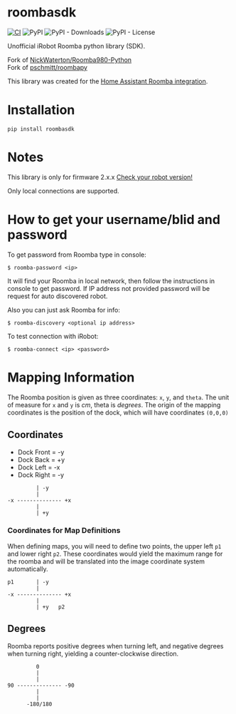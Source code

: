 # roombasdk

[![CI](https://github.com/pschmitt/roombasdk/actions/workflows/ci.yaml/badge.svg)](https://github.com/pschmitt/roombasdk/actions/workflows/ci.yaml)
![PyPI](https://img.shields.io/pypi/v/roombasdk)
![PyPI - Downloads](https://img.shields.io/pypi/dm/roombasdk)
![PyPI - License](https://img.shields.io/pypi/l/roombasdk)

Unofficial iRobot Roomba python library (SDK).

Fork of [NickWaterton/Roomba980-Python](https://github.com/NickWaterton/Roomba980-Python)<br/>
Fork of [pschmitt/roombapy](https://github.com/pschmitt/roombapy)

This library was created for the [Home Assistant Roomba integration](https://www.home-assistant.io/integrations/roomba/).

# Installation

```shell
pip install roombasdk
```

# Notes

This library is only for firmware 2.x.x [Check your robot version!](http://homesupport.irobot.com/app/answers/detail/a_id/529) 

Only local connections are supported.

# How to get your username/blid and password

To get password from Roomba type in console:

```shell
$ roomba-password <ip>
```

It will find your Roomba in local network, then follow the instructions in console to get password.
If IP address not provided password will be request for auto discovered robot. 

Also you can just ask Roomba for info:

```shell
$ roomba-discovery <optional ip address>
```

To test connection with iRobot:

```shell
$ roomba-connect <ip> <password>
```

# Mapping Information

The Roomba position is given as three coordinates: `x`, `y`, and `theta`.  The unit of measure for `x` and `y` is *cm*, theta is *degrees*.  The origin of the mapping coordinates is the position of the dock, which will have coordinates `(0,0,0)`

## Coordinates 
- Dock Front = -y
- Dock Back = +y
- Dock Left = -x
- Dock Right = -y

```
         | -y 
         |
-x -------------- +x
         |
         | +y
```

### Coordinates for Map Definitions

When defining maps, you will need to define two points, the upper left `p1` and lower right `p2`.  These coordinates would yield the maximum range for the roomba and will be translated into the image coordinate system automatically.

```
p1       | -y 
         |
-x -------------- +x
         |
         | +y   p2
```

## Degrees

Roomba reports positive degrees when turning left, and negative degrees when turning right, yielding a counter-clockwise direction.

```
         0
         | 
         |
90 -------------- -90
         |
         |
      -180/180    
```

